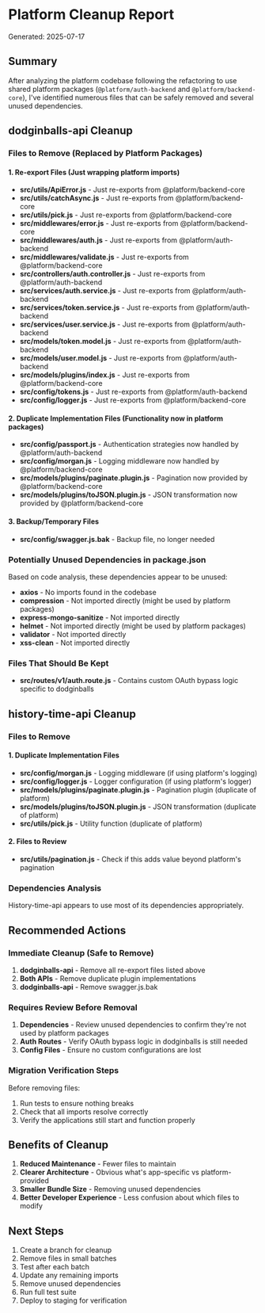 # Platform Cleanup Report

Generated: 2025-07-17

## Summary

After analyzing the platform codebase following the refactoring to use shared platform packages (`@platform/auth-backend` and `@platform/backend-core`), I've identified numerous files that can be safely removed and several unused dependencies.

## dodginballs-api Cleanup

### Files to Remove (Replaced by Platform Packages)

#### 1. Re-export Files (Just wrapping platform imports)
- **src/utils/ApiError.js** - Just re-exports from @platform/backend-core
- **src/utils/catchAsync.js** - Just re-exports from @platform/backend-core
- **src/utils/pick.js** - Just re-exports from @platform/backend-core
- **src/middlewares/error.js** - Just re-exports from @platform/backend-core
- **src/middlewares/auth.js** - Just re-exports from @platform/auth-backend
- **src/middlewares/validate.js** - Just re-exports from @platform/backend-core
- **src/controllers/auth.controller.js** - Just re-exports from @platform/auth-backend
- **src/services/auth.service.js** - Just re-exports from @platform/auth-backend
- **src/services/token.service.js** - Just re-exports from @platform/auth-backend
- **src/services/user.service.js** - Just re-exports from @platform/auth-backend
- **src/models/token.model.js** - Just re-exports from @platform/auth-backend
- **src/models/user.model.js** - Just re-exports from @platform/auth-backend
- **src/models/plugins/index.js** - Just re-exports from @platform/backend-core
- **src/config/tokens.js** - Just re-exports from @platform/auth-backend
- **src/config/logger.js** - Just re-exports from @platform/backend-core

#### 2. Duplicate Implementation Files (Functionality now in platform packages)
- **src/config/passport.js** - Authentication strategies now handled by @platform/auth-backend
- **src/config/morgan.js** - Logging middleware now handled by @platform/backend-core
- **src/models/plugins/paginate.plugin.js** - Pagination now provided by @platform/backend-core
- **src/models/plugins/toJSON.plugin.js** - JSON transformation now provided by @platform/backend-core

#### 3. Backup/Temporary Files
- **src/config/swagger.js.bak** - Backup file, no longer needed

### Potentially Unused Dependencies in package.json
Based on code analysis, these dependencies appear to be unused:
- **axios** - No imports found in the codebase
- **compression** - Not imported directly (might be used by platform packages)
- **express-mongo-sanitize** - Not imported directly
- **helmet** - Not imported directly (might be used by platform packages)
- **validator** - Not imported directly
- **xss-clean** - Not imported directly

### Files That Should Be Kept
- **src/routes/v1/auth.route.js** - Contains custom OAuth bypass logic specific to dodginballs

## history-time-api Cleanup

### Files to Remove

#### 1. Duplicate Implementation Files
- **src/config/morgan.js** - Logging middleware (if using platform's logging)
- **src/config/logger.js** - Logger configuration (if using platform's logger)
- **src/models/plugins/paginate.plugin.js** - Pagination plugin (duplicate of platform)
- **src/models/plugins/toJSON.plugin.js** - JSON transformation (duplicate of platform)
- **src/utils/pick.js** - Utility function (duplicate of platform)

#### 2. Files to Review
- **src/utils/pagination.js** - Check if this adds value beyond platform's pagination

### Dependencies Analysis
History-time-api appears to use most of its dependencies appropriately.

## Recommended Actions

### Immediate Cleanup (Safe to Remove)

1. **dodginballs-api** - Remove all re-export files listed above
2. **Both APIs** - Remove duplicate plugin implementations
3. **dodginballs-api** - Remove swagger.js.bak

### Requires Review Before Removal

1. **Dependencies** - Review unused dependencies to confirm they're not used by platform packages
2. **Auth Routes** - Verify OAuth bypass logic in dodginballs is still needed
3. **Config Files** - Ensure no custom configurations are lost

### Migration Verification Steps

Before removing files:
1. Run tests to ensure nothing breaks
2. Check that all imports resolve correctly
3. Verify the applications still start and function properly

## Benefits of Cleanup

1. **Reduced Maintenance** - Fewer files to maintain
2. **Clearer Architecture** - Obvious what's app-specific vs platform-provided
3. **Smaller Bundle Size** - Removing unused dependencies
4. **Better Developer Experience** - Less confusion about which files to modify

## Next Steps

1. Create a branch for cleanup
2. Remove files in small batches
3. Test after each batch
4. Update any remaining imports
5. Remove unused dependencies
6. Run full test suite
7. Deploy to staging for verification